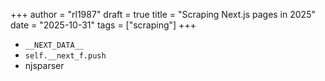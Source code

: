 +++
author = "rl1987"
draft = true
title = "Scraping Next.js pages in 2025"
date = "2025-10-31"
tags = ["scraping"]
+++

* `__NEXT_DATA__`
* `self.__next_f.push`
* njsparser

